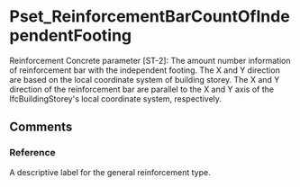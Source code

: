 # Pset_ReinforcementBarCountOfIndependentFooting

Reinforcement Concrete parameter [ST-2]: The amount number information of reinforcement bar with the independent footing. The X and Y direction are based on the local coordinate system of building storey. The X and Y direction of the reinforcement bar are parallel to the X and Y axis of the IfcBuildingStorey's local coordinate system, respectively.


## Comments

### Reference

A descriptive label for the general reinforcement type.

